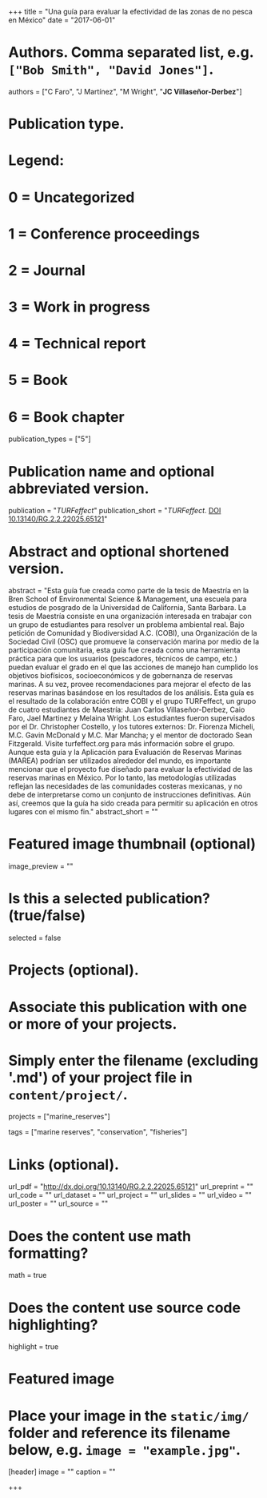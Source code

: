 +++
title = "Una guía para evaluar la efectividad de las zonas de no pesca en México"
date = "2017-06-01"

# Authors. Comma separated list, e.g. `["Bob Smith", "David Jones"]`.
authors = ["C Faro", "J Martínez", "M Wright", "**JC Villaseñor-Derbez**"]

# Publication type.
# Legend:
# 0 = Uncategorized
# 1 = Conference proceedings
# 2 = Journal
# 3 = Work in progress
# 4 = Technical report
# 5 = Book
# 6 = Book chapter
publication_types = ["5"]

# Publication name and optional abbreviated version.
publication = "*TURFeffect*"
publication_short = "*TURFeffect*. [DOI 10.13140/RG.2.2.22025.65121](http://dx.doi.org/10.13140/RG.2.2.22025.65121)"

# Abstract and optional shortened version.
abstract = "Esta guía fue creada como parte de la tesis de Maestría en la Bren School of Environmental Science & Management, una escuela para estudios de posgrado de la Universidad de California, Santa Barbara. La tesis de Maestría consiste en una organización interesada en trabajar con un grupo de estudiantes para resolver un problema ambiental real. Bajo petición de Comunidad y Biodiversidad A.C. (COBI), una Organización de la Sociedad Civil (OSC) que promueve la conservación marina por medio de la participación comunitaria, esta guía fue creada como una herramienta práctica para que los usuarios (pescadores, técnicos de campo, etc.) puedan evaluar el grado en el que las acciones de manejo han cumplido los objetivos biofísicos, socioeconómicos y de gobernanza de reservas marinas. A su vez, provee recomendaciones para mejorar el efecto de las reservas marinas basándose en los resultados de los análisis. Esta guía es el resultado de la colaboración entre COBI y el grupo TURFeffect, un grupo de cuatro estudiantes de Maestría: Juan Carlos Villaseñor-Derbez, Caio Faro, Jael Martinez y Melaina Wright. Los estudiantes fueron supervisados por el Dr. Christopher Costello, y los tutores externos: Dr. Fiorenza Micheli, M.C. Gavin McDonald y M.C. Mar Mancha; y el mentor de doctorado Sean Fitzgerald. Visite turfeffect.org para más información sobre el grupo. Aunque esta guía y la Aplicación para Evaluación de Reservas Marinas (MAREA) podrían ser utilizados alrededor del mundo, es importante mencionar que el proyecto fue diseñado para evaluar la efectividad de las reservas marinas en México. Por lo tanto, las metodologías utilizadas reflejan las necesidades de las comunidades costeras mexicanas, y no debe de interpretarse como un conjunto de instrucciones definitivas. Aún así, creemos que la guía ha sido creada para permitir su aplicación en otros lugares con el mismo fin."
abstract_short = ""

# Featured image thumbnail (optional)
image_preview = ""

# Is this a selected publication? (true/false)
selected = false

# Projects (optional).
#   Associate this publication with one or more of your projects.
#   Simply enter the filename (excluding '.md') of your project file in `content/project/`.
projects = ["marine_reserves"]

tags = ["marine reserves", "conservation", "fisheries"]

# Links (optional).
url_pdf = "http://dx.doi.org/10.13140/RG.2.2.22025.65121"
url_preprint = ""
url_code = ""
url_dataset = ""
url_project = ""
url_slides = ""
url_video = ""
url_poster = ""
url_source = ""

# Does the content use math formatting?
math = true

# Does the content use source code highlighting?
highlight = true

# Featured image
# Place your image in the `static/img/` folder and reference its filename below, e.g. `image = "example.jpg"`.
[header]
image = ""
caption = ""

+++
